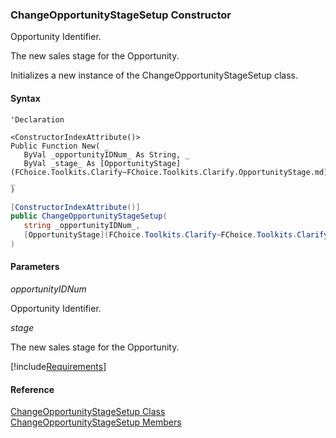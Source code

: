﻿### ChangeOpportunityStageSetup Constructor

Opportunity Identifier.

The new sales stage for the Opportunity.

Initializes a new instance of the ChangeOpportunityStageSetup class.

#### Syntax

```vbnet
'Declaration

<ConstructorIndexAttribute()>
Public Function New( _
   ByVal _opportunityIDNum_ As String, _
   ByVal _stage_ As [OpportunityStage](FChoice.Toolkits.Clarify~FChoice.Toolkits.Clarify.OpportunityStage.md) _
)
```

```csharp
[ConstructorIndexAttribute()]
public ChangeOpportunityStageSetup( 
   string _opportunityIDNum_,
   [OpportunityStage](FChoice.Toolkits.Clarify~FChoice.Toolkits.Clarify.OpportunityStage.md) _stage_
)
```

#### Parameters

_opportunityIDNum_

Opportunity Identifier.

_stage_

The new sales stage for the Opportunity.

[!include[Requirements](../partials/requirements.md)]

#### Reference

[ChangeOpportunityStageSetup Class](FChoice.Toolkits.Clarify~FChoice.Toolkits.Clarify.Sales.ChangeOpportunityStageSetup.md)  
[ChangeOpportunityStageSetup Members](FChoice.Toolkits.Clarify~FChoice.Toolkits.Clarify.Sales.ChangeOpportunityStageSetup_members.md)